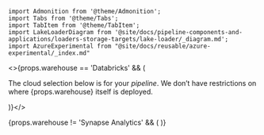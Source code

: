 ```mdx-code-block
import Admonition from '@theme/Admonition';
import Tabs from '@theme/Tabs';
import TabItem from '@theme/TabItem';
import LakeLoaderDiagram from '@site/docs/pipeline-components-and-applications/loaders-storage-targets/lake-loader/_diagram.md';
import AzureExperimental from "@site/docs/reusable/azure-experimental/_index.md"
```

<>{props.warehouse == 'Databricks' && (
  <Admonition type="info">
    <p>The cloud selection below is for your <i>pipeline</i>. We don’t have restrictions on where {props.warehouse} itself is deployed.</p>
  </Admonition>
)}</>

<Tabs groupId="cloud" queryString lazy>
  {props.warehouse != 'Synapse Analytics' && (<TabItem value="gcp" label="GCP">
    <LakeLoaderDiagram {...props} stream="Pub/Sub" bucket="GCS" cloud="GCP"/>
  </TabItem>)}
  <TabItem value="azure" label="Azure">
    <AzureExperimental/>
    <LakeLoaderDiagram {...props} stream="Kafka" bucket="ADLS" queue="Azure"/>
  </TabItem>
</Tabs>
